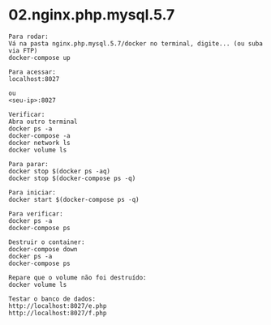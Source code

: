 # 02.nginx.php.mysql.5.7

```CMD
Para rodar:
Vá na pasta nginx.php.mysql.5.7/docker no terminal, digite... (ou suba via FTP)
docker-compose up
```

```CMD
Para acessar:
localhost:8027

ou
<seu-ip>:8027
```

```CMD
Verificar:
Abra outro terminal
docker ps -a
docker-compose -a
docker network ls
docker volume ls
```

```CMD
Para parar:
docker stop $(docker ps -aq)
docker stop $(docker-compose ps -q)
```

```CMD
Para iniciar:
docker start $(docker-compose ps -q)
```

```CMD
Para verificar:
docker ps -a
docker-compose ps
```

```CMD
Destruir o container:
docker-compose down
docker ps -a
docker-compose ps
```

```CMD
Repare que o volume não foi destruído:
docker volume ls
```

```CMD
Testar o banco de dados:
http://localhost:8027/e.php
http://localhost:8027/f.php
```
